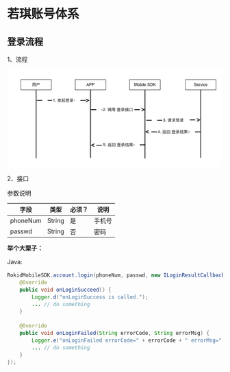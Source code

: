 # 若琪账号体系

## 登录流程

1、流程

![](media/rokid_login.png)

2、接口

参数说明

| 字段    | 类型   | 必须？| 说明 |
| ------ | ----- | ----- | ----- |
| phoneNum  | String | 是 | 手机号 |
| passwd   | String | 否 | 密码 |

**举个大栗子：**

Java:

```java
RokidMobileSDK.account.login(phoneNum, passwd, new ILoginResultCallback() {
    @Override
    public void onLoginSucceed() {
        Logger.d("onLoginSuccess is called.");
        ... // do something
    }

    @Override
    public void onLoginFailed(String errorCode, String errorMsg) {
        Logger.e("onLoginFailed errorCode=" + errorCode + " errorMsg=" + errorMsg);
        ... // do something
    }
});
```


